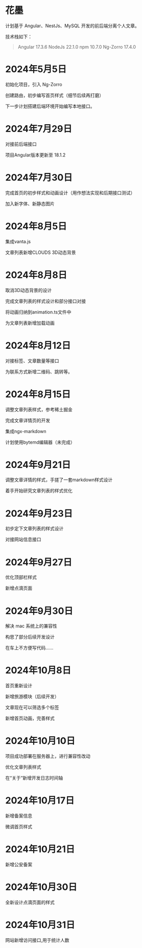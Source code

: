 # 花墨

计划基于 Angular、NestJs、MySQL 开发的前后端分离个人文章。

技术栈如下：

> Angular 17.3.6
> NodeJs 22.1.0
> npm 10.7.0
> Ng-Zorro 17.4.0

# 2024年5月5日

初始化项目，引入 Ng-Zorro

创建路由，初步编写首页样式（细节后续再打磨）

下一步计划搭建后端环境开始编写本地接口。

# 2024年7月29日

对接前后端接口

项目Angular版本更新至 18.1.2

# 2024年7月30日

完成首页的初步样式和动画设计（用作想法实现和后期接口测试）

加入新字体、新静态图片

# 2024年8月5日

集成vanta.js

文章列表新增CLOUDS 3D动态背景

# 2024年8月8日

取消3D动态背景的设计

完成文章列表的样式设计和部分接口对接

将动画归纳到animation.ts文件中

为文章列表新增加载动画

# 2024年8月12日

对接标签、文章数量等接口

为联系方式新增二维码、跳转等。

# 2024年8月15日

调整文章列表样式，参考稀土掘金

完成文章详情页的开发

集成ngx-markdown

计划使用bytemd编辑器（未完成）

# 2024年9月21日

调整文章详情的样式，手搓了一套markdown样式设计

着手开始研究文章列表的样式优化

# 2024年9月23日

初步定下文章列表的样式设计

对接网站信息接口

# 2024年9月27日

优化顶部栏样式

新增点滴页面

# 2024年9月30日

解决 mac 系统上的兼容性

构思了部分后续开发设计

在车上不方便写代码……

# 2024年10月8日

首页重新设计

新增旅游模块（后续开发）

文章现在可以筛选多个标签

新增首页动画，完善样式

# 2024年10月10日

项目成功部署在服务器上，进行兼容性改动

优化文章列表样式

在“关于”新增开发日志时间轴

# 2024年10月17日

新增备案信息

微调首页样式

# 2024年10月21日

新增公安备案

# 2024年10月30日

全新设计点滴页面的样式

# 2024年10月31日

网站新增访问接口,用于统计人数
